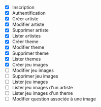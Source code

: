 - [X] Inscription
- [X] Authentification
- [X] Créer artiste
- [X] Modifier artiste
- [X] Supprimer artiste
- [X] Lister artistes
- [X] Créer theme
- [X] Modifier theme
- [X] Supprimer theme
- [X] Lister themes
- [X] Créer jeu images
- [ ] Modifier jeu images
- [ ] Supprimer jeu images
- [ ] Lister jeu images
- [ ] Lister jeu images d'un artiste
- [ ] Lister jeu images d'un theme
- [ ] Modifier question associée à une image
